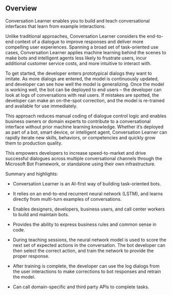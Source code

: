 ## Overview

Conversation Learner enables you to build and teach conversational interfaces that learn from example interactions. 

Unlike traditional approaches, Conversation Learner considers the end-to-end context of a dialogue to improve responses and deliver more compelling user experiences. Spanning a broad set of task-oriented use cases, Conversation Learner applies machine learning behind the scenes to make bots and intelligent agents less likely to frustrate users, incur additional customer service costs, and more intuitive to interact with.

To get started, the developer enters prototypical dialogs they want to imitate.  As more dialogs are entered, the model is continuously updated, and developer can see how well the model is generalizing.  Once the model is working well, the bot can be deployed to end users  – the developer can look at logs of conversations with real users.  If mistakes are spotted, the developer can make an on-the-spot correction, and the model is re-trained and available for use immediately.

This approach reduces manual coding of dialogue control logic and enables business owners or domain experts to contribute to a conversational interface without prior machine learning knowledge. Whether it’s deployed as part of a bot, smart device, or intelligent agent, Conversation Learner can rapidly iterate new skills, behaviors, or competencies and quickly grow them to production quality. 

This empowers developers to increase speed-to-market and drive successful dialogues across multiple conversational channels through the Microsoft Bot Framework, or standalone using their own infrastructure.

Summary and highlights:

- Conversation Learner is an AI-first way of building task-oriented bots.​

- It relies on an end-to-end recurrent neural network (LSTM), and learns directly from multi-turn examples of conversations. 

- Enables designers, developers, business users, and call center workers to build and maintain bots. 
- Provides the ability to express business rules and common sense in code.​

- During teaching sessions, the neural network model is used to score the next set of expected actions in the conversation. The bot developer can then select the correct action, and train the network to provide the proper response.
 
- After training is complete, the developer can use the log dialogs from the user interactions to make corrections to bot responses and retrain the model. ​​​

- Can call domain-specific and third party APIs to complete tasks​.
